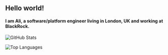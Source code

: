 ## Hello world! 
#### I am Ali, a software/platform engineer living in London, UK and working at BlackRock.

![GitHub Stats](https://github-readme-stats.vercel.app/api?username=ali-hamza-noor&show_icons=true&theme=radical)

![Top Languages](https://github-readme-stats.vercel.app/api/top-langs/?username=ali-hamza-noor&theme=radical)
